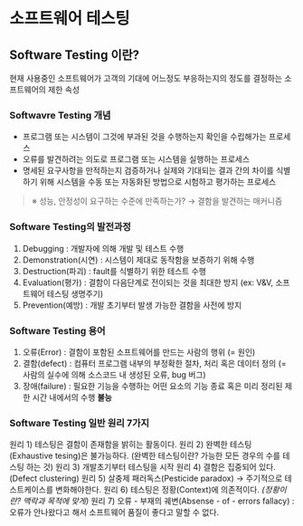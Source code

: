 # 소프트웨어 테스팅

## Software Testing 이란?
현재 사용중인 소프트웨어가 고객의 기대에 어느정도 부응하는지의 정도를 결정하는 소프트웨어의 제한 속성

### Softwavre Testing 개념
- 프로그램 또는 시스템이 그것에 부과된 것을 수행하는지 확인을 수립해가는 프로세스
- 오류를 발견하려는 의도로 프로그램 또는 시스템을 실행하는 프로세스
- 명세된 요구사항을 만적하는지 검증하거나 실제와 기대되는 결과 간의 차이를  식별하기 위해 시스템을 수동 또는 자동화된 방법으로 시험하고 평가하는 프로세스

> ※ 성능, 안정성이 요구하는 수준에 만족하는가? → 결함을 발견하는 매커니즘

### Software Testing의 발전과정
1. Debugging : 개발자에 의해 개발 및 테스트 수행
2. Demonstration(시연) : 시스템이 제대로 동작함을 보증하기 위해 수행
3. Destruction(파괴) : fault를 식별하기 위한 테스트 수행
4. Evaluation(평가) : 결함이 다음단계로 전이되는 것을 최대한 방지 (ex: V&V, 소프트웨어 테스팅 생명주기)
5. Prevention(예방) : 개발 초기부터 발생 가능한 결함을 사전에 방지

### Software Testing 용어
1. 오류(Error) : 결함이 포함된 소프트웨어를 만드는 사람의 행위 (= 원인)
2. 결함(defect) : 컴퓨터 프로그램 내부의 부정확한 절차, 처리 혹은 데이터 정의
(= 사람의 실수에 의해 소스코드 내 생성된 오류, bug 버그)
3. 장애(failure) : 필요한 기능을 수행하는 어떤 요소의 기능 종료 혹은 미리 정리된 제한 시간 내에서의 수행 **불능**

### Software Testing 일반 원리 7가지
원리 1) 테스팅은 결함이 존재함을 밝히는 활동이다.
원리 2) 완벽한 테스팅(Exhaustive tesing)은 불가능하다. (완벽한 테스팅이란? 가능한 모든 경우의 수를 테스팅 하는 것) 
원리 3) 개발초기부터 테스팅을 시작
원리 4) 결함은 집중되어 있다.(Defect clustering)
원리 5) 살충제 패러독스(Pesticide paradox) → 주기적으로 테스트케이스를 변화해야한다.
원리 6) 테스팅은 정황(Context)에 의존적이다. _(정황이란? 맥락과 목적에 맞게)_
원리 7) 오류 - 부재의 궤변(Absense - of - errors fallacy) : 오류가 안나왔다고 해서 소프트웨어 품질이 좋다고 말할 수 없다.
